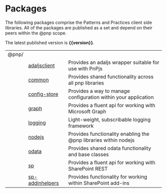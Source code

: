 # Packages

The following packages comprise the Patterns and Practices client side libraries. All of the packages are published as a set and depend on their peers within
the @pnp scope.

The latest published version is **{{version}}**.

|     ||  |
| ---| -------------|-------------|
| @pnp/| | |
|| [adaljsclient](./adaljsclient/index.md)  | Provides an adaljs wrapper suitable for use with PnPjs |
|| [common](./common/index.md)  | Provides shared functionality across all pnp libraries |
|| [config-store](./config-store/index.md) | Provides a way to manage configuration within your application |
|| [graph](./graph/index.md) | Provides a fluent api for working with Microsoft Graph |
|| [logging](./logging/index.md) | Light-weight, subscribable logging framework |
|| [nodejs](./nodejs/index.md) | Provides functionality enabling the @pnp libraries within nodejs |
|| [odata](./odata/index.md) | Provides shared odata functionality and base classes |
|| [sp](./sp/index.md) | Provides a fluent api for working with SharePoint REST |
|| [sp-addinhelpers](./sp-addinhelpers/index.md) | Provides functionality for working within SharePoint add-ins |
